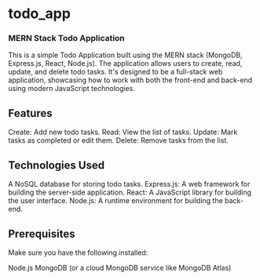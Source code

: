 # todo_app
### MERN Stack Todo Application
This is a simple Todo Application built using the MERN stack (MongoDB, Express.js, React, Node.js). The application allows users to create, read, update, and delete todo tasks. It's designed to be a full-stack web application, showcasing how to work with both the front-end and back-end using modern JavaScript technologies.

## Features
 Create: Add new todo tasks.
 Read: View the list of tasks.
 Update: Mark tasks as completed or edit them.
 Delete: Remove tasks from the list.

## Technologies Used
 A NoSQL database for storing todo tasks.
 Express.js: A web framework for building the server-side application.
 React: A JavaScript library for building the user interface.
 Node.js: A runtime environment for building the back-end.

## Prerequisites
Make sure you have the following installed:

Node.js
MongoDB (or a cloud MongoDB service like MongoDB Atlas)
